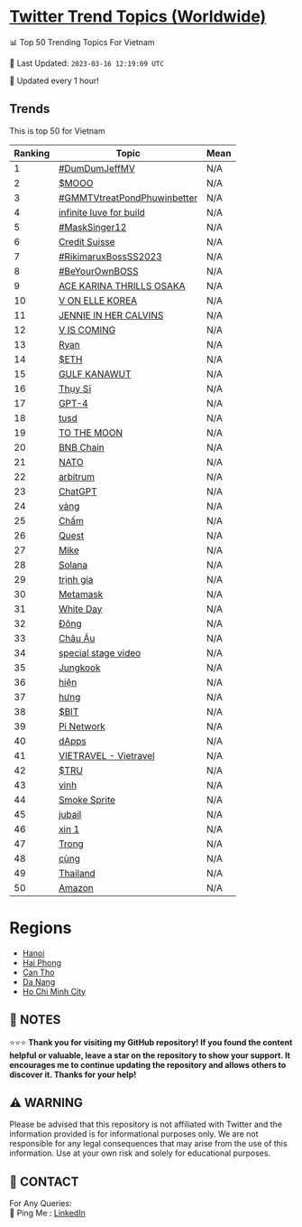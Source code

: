 [Twitter Trend Topics (Worldwide)](https://github.com/ErcinDedeoglu/Twitter-Trend-Topics)
==========


📊 Top 50 Trending Topics For Vietnam

📆 Last Updated: `2023-03-16 12:19:09 UTC`

🔧 Updated every 1 hour!


## Trends

This is top 50 for Vietnam

| Ranking | Topic | Mean |
| ------- | ------------ | ------------ |
| 1 | [#DumDumJeffMV](http://twitter.com/search?q=%23DumDumJeffMV) | N/A |
| 2 | [$MOOO](http://twitter.com/search?q=%24MOOO) | N/A |
| 3 | [#GMMTVtreatPondPhuwinbetter](http://twitter.com/search?q=%23GMMTVtreatPondPhuwinbetter) | N/A |
| 4 | [infinite luve for build](http://twitter.com/search?q=infinite+luve+for+build) | N/A |
| 5 | [#MaskSinger12](http://twitter.com/search?q=%23MaskSinger12) | N/A |
| 6 | [Credit Suisse](http://twitter.com/search?q=Credit+Suisse) | N/A |
| 7 | [#RikimaruxBossSS2023](http://twitter.com/search?q=%23RikimaruxBossSS2023) | N/A |
| 8 | [#BeYourOwnBOSS](http://twitter.com/search?q=%23BeYourOwnBOSS) | N/A |
| 9 | [ACE KARINA THRILLS OSAKA](http://twitter.com/search?q=ACE+KARINA+THRILLS+OSAKA) | N/A |
| 10 | [V ON ELLE KOREA](http://twitter.com/search?q=V+ON+ELLE+KOREA) | N/A |
| 11 | [JENNIE IN HER CALVINS](http://twitter.com/search?q=JENNIE+IN+HER+CALVINS) | N/A |
| 12 | [V IS COMING](http://twitter.com/search?q=V+IS+COMING) | N/A |
| 13 | [Ryan](http://twitter.com/search?q=Ryan) | N/A |
| 14 | [$ETH](http://twitter.com/search?q=%24ETH) | N/A |
| 15 | [GULF KANAWUT](http://twitter.com/search?q=GULF+KANAWUT) | N/A |
| 16 | [Thụy Sĩ](http://twitter.com/search?q=Th%e1%bb%a5y+S%c4%a9) | N/A |
| 17 | [GPT-4](http://twitter.com/search?q=GPT-4) | N/A |
| 18 | [tusd](http://twitter.com/search?q=tusd) | N/A |
| 19 | [TO THE MOON](http://twitter.com/search?q=TO+THE+MOON) | N/A |
| 20 | [BNB Chain](http://twitter.com/search?q=BNB+Chain) | N/A |
| 21 | [NATO](http://twitter.com/search?q=NATO) | N/A |
| 22 | [arbitrum](http://twitter.com/search?q=arbitrum) | N/A |
| 23 | [ChatGPT](http://twitter.com/search?q=ChatGPT) | N/A |
| 24 | [vàng](http://twitter.com/search?q=v%c3%a0ng) | N/A |
| 25 | [Chấm](http://twitter.com/search?q=Ch%e1%ba%a5m) | N/A |
| 26 | [Quest](http://twitter.com/search?q=Quest) | N/A |
| 27 | [Mike](http://twitter.com/search?q=Mike) | N/A |
| 28 | [Solana](http://twitter.com/search?q=Solana) | N/A |
| 29 | [trịnh gia](http://twitter.com/search?q=tr%e1%bb%8bnh+gia) | N/A |
| 30 | [Metamask](http://twitter.com/search?q=Metamask) | N/A |
| 31 | [White Day](http://twitter.com/search?q=White+Day) | N/A |
| 32 | [Đông](http://twitter.com/search?q=%c4%90%c3%b4ng) | N/A |
| 33 | [Châu Âu](http://twitter.com/search?q=Ch%c3%a2u+%c3%82u) | N/A |
| 34 | [special stage video](http://twitter.com/search?q=special+stage+video) | N/A |
| 35 | [Jungkook](http://twitter.com/search?q=Jungkook) | N/A |
| 36 | [hiện](http://twitter.com/search?q=hi%e1%bb%87n) | N/A |
| 37 | [hưng](http://twitter.com/search?q=h%c6%b0ng) | N/A |
| 38 | [$BIT](http://twitter.com/search?q=%24BIT) | N/A |
| 39 | [Pi Network](http://twitter.com/search?q=Pi+Network) | N/A |
| 40 | [dApps](http://twitter.com/search?q=dApps) | N/A |
| 41 | [VIETRAVEL - Vietravel](http://twitter.com/search?q=VIETRAVEL+-+Vietravel) | N/A |
| 42 | [$TRU](http://twitter.com/search?q=%24TRU) | N/A |
| 43 | [vinh](http://twitter.com/search?q=vinh) | N/A |
| 44 | [Smoke Sprite](http://twitter.com/search?q=Smoke+Sprite) | N/A |
| 45 | [jubail](http://twitter.com/search?q=jubail) | N/A |
| 46 | [xin 1](http://twitter.com/search?q=xin+1) | N/A |
| 47 | [Trong](http://twitter.com/search?q=Trong) | N/A |
| 48 | [cùng](http://twitter.com/search?q=c%c3%b9ng) | N/A |
| 49 | [Thailand](http://twitter.com/search?q=Thailand) | N/A |
| 50 | [Amazon](http://twitter.com/search?q=Amazon) | N/A |



# Regions

* [Hanoi](</Vietnam/Hanoi.md>)
* [Hai Phong](</Vietnam/Hai Phong.md>)
* [Can Tho](</Vietnam/Can Tho.md>)
* [Da Nang](</Vietnam/Da Nang.md>)
* [Ho Chi Minh City](</Vietnam/Ho Chi Minh City.md>)



## 📝 NOTES

⭐⭐⭐ **Thank you for visiting my GitHub repository! If you found the content helpful or valuable, leave a star on the repository to show your support. It encourages me to continue updating the repository and allows others to discover it. Thanks for your help!**


## ⚠️ WARNING

Please be advised that this repository is not affiliated with Twitter and the information provided is for informational purposes only. We are not responsible for any legal consequences that may arise from the use of this information. Use at your own risk and solely for educational purposes.


## 📨 CONTACT

 For Any Queries:  
            🏓 Ping Me : [LinkedIn](https://www.linkedin.com/in/ercindedeoglu/)
